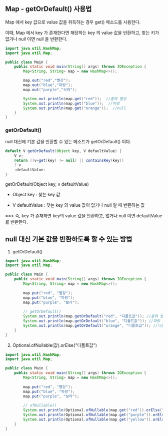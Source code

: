 ## Map - getOrDefault() 사용법

Map 에서 key 값으로 value 값을 취득하는 경우 get() 메소드를 사용한다.

이때, Map 에서 key 가 존재한다면 해당하는 key 의 value 값을 반환하고, 찾는 키가 없거나 null 이면 null 을 반환한다.

```java
import java.util.HashMap;
import java.util.Map;

public class Main {
    public static void main(String[] args) throws IOException {
        Map<String, String> map = new HashMap<>();

        map.out("red","빨강");
        map.out("blue","파랑");
        map.out("purple","보라");

        System.out.println(map.get("red"));  //출력 빨강
        System.out.println(map.get("blue"));  //파랑
        System.out.println(map.get("orange"));  //null
    }
}
```

### getOrDefault() 

null 대신에 기본 값을 반환할 수 있는 메소드가 getOrDefault() 이다.

```java
default V getOrDefault(Object key, V defaultValue) {
    V v;
    return ((v=get(key) != null) || containsKey(key))
    ? v
    :defaultValue:
}
```

getOrDefault(Object key, v defaultValue)

* Object key : 찾는 key 값

* V defaultValue : 찾는 key 의 value 값이 없거나 null 일 때 반환하는 값

==> 즉, key 가 존재하면 key의 value 값을 반환하고, 없거나 null 이면 defaultValue 를 반환한다.

## null 대신 기본 값을 반환하도록 할 수 있는 방법

1. getOrDefault()


```java
import java.util.HashMap;
import java.util.Map;

public class Main {
    public static void main(String[] args) throws IOException {
        Map<String, String> map = new HashMap<>();
 
        map.put("red", "빨강");
        map.put("blue", "파랑");
        map.put("purple", "보라");
 
        // getOrDefault()
        System.out.println(map.getOrDefault("red", "디폴트값")); //출력 빨강
        System.out.println(map.getOrDefault("blue", "디폴트값")); //파랑
        System.out.println(map.getOrDefault("orange", "디폴트값")); //디폴트값
    }
}
```

2. Optional.ofNullable(값).orElse("디폴트값")

```java
import java.util.HashMap;
import java.util.Map;

public class Main {
    public static void main(String[] args) throws IOException {
        Map<String, String> map = new HashMap<>();
 
        map.put("red", "빨강");
        map.put("blue", "파랑");
        map.put("purple", "보라");
 
        // ofNullable()
        System.out.println(Optional.ofNullable(map.get("red")).orElse("디폴트값")); //출력 빨강
        System.out.println(Optional.ofNullable(map.get("purple")).orElse("디폴트값")); //보라
        System.out.println(Optional.ofNullable(map.get("yellow")).orElse("디폴트값")); //디폴트값
    }
}
```
